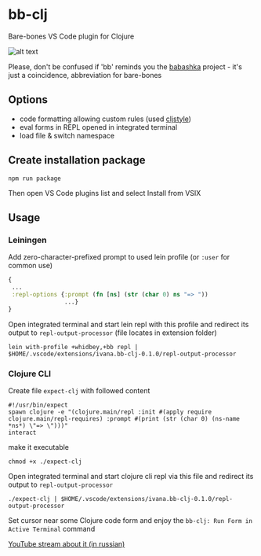 # bb-clj

Bare-bones VS Code plugin for Clojure

![alt text](https://user-images.githubusercontent.com/10473034/162594446-e55b6bc4-6634-4f3b-9169-975555ceef0e.png "view")

Please, don't be confused if 'bb' reminds you the [babashka](https://github.com/babashka) project - it's just a coincidence, abbreviation for bare-bones

## Options

 * code formatting allowing custom rules (used [cljstyle](https://github.com/greglook/cljstyle))
 * eval forms in REPL opened in integrated terminal
 * load file & switch namespace

## Create installation package

```shell
npm run package
```
Then open VS Code plugins list and select Install from VSIX

## Usage

### Leiningen

Add zero-character-prefixed prompt to used lein profile (or `:user` for common use)

```clojure
{
 ...
 :repl-options {:prompt (fn [ns] (str (char 0) ns "=> "))
                ...}
}
```

Open integrated terminal and start lein repl with this profile and redirect its output to `repl-output-processor` (file locates in extension folder)

```shell
lein with-profile +whidbey,+bb repl | $HOME/.vscode/extensions/ivana.bb-clj-0.1.0/repl-output-processor
```

### Clojure CLI

Create file `expect-clj` with followed content

```shell
#!/usr/bin/expect
spawn clojure -e "(clojure.main/repl :init #(apply require clojure.main/repl-requires) :prompt #(print (str (char 0) (ns-name *ns*) \"=> \")))"
interact
```

make it executable

```shell
chmod +x ./expect-clj
```

Open integrated terminal and start clojure cli repl via this file and redirect its output to `repl-output-processor`

```shell
./expect-clj | $HOME/.vscode/extensions/ivana.bb-clj-0.1.0/repl-output-processor
```

Set cursor near some Clojure code form and enjoy the `bb-clj: Run Form in Active Terminal` command

[YouTube stream about it (in russian)](https://www.youtube.com/watch?v=L35im_2hD1E)